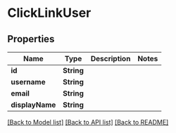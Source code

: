 # ClickLinkUser

## Properties

Name | Type | Description | Notes
------------ | ------------- | ------------- | -------------
**id** | **String** |  | 
**username** | **String** |  | 
**email** | **String** |  | 
**displayName** | **String** |  | 

[[Back to Model list]](../#documentation-for-models) [[Back to API list]](../#documentation-for-api-endpoints) [[Back to README]](../)


